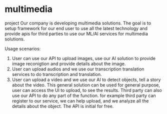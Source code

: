 # multimedia
project
Our company is developing multimedia solutions. The goal is to setup framework for our end user to use all the latest technology and provide apis for third parties to use our ML/AI services for multimedia solutions.

Usage scenarios:
1. User can use our API to upload images, use our AI solution to provide image reconigtion and provide details about the image.
2. User can upload audios and we use our transcription translation services to do transcription and translation.
3. User can upload a video and we use our AI to detect objects, tell a story about the video.
This general solution can be used for general purpose, user can access the UI to upload, to see the results. Third party can also use our API to do any part of the function. for example third party can register to our service, we can help upload, and we analyze all the details about the object.
The API is initial for free. 
